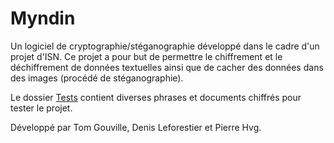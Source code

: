 # Myndin
Un logiciel de cryptographie/stéganographie développé dans le cadre d'un projet d'ISN.
Ce projet a pour but de permettre le chiffrement et le déchiffrement de données textuelles ainsi que de cacher des données dans des images (procédé de stéganographie).

Le dossier [Tests](https://github.com/Any0ne22/Myndin/tree/master/Myndin/Tests) contient diverses phrases et documents chiffrés pour tester le projet.

Développé par Tom Gouville, Denis Leforestier et Pierre Hvg.

